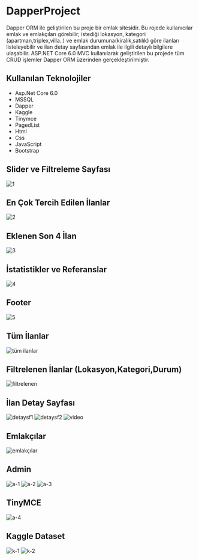 # DapperProject

Dapper ORM ile geliştirilen bu proje bir emlak sitesidir. Bu rojede kullanıcılar emlak ve emlakçıları görebilir; istediği lokasyon, kategori (apartman,triplex,villa..) ve emlak durumuna(kiralık,satılık) göre ilanları listeleyebilir ve ilan detay sayfasından emlak ile ilgili detaylı bilgilere ulaşabilir. ASP.NET Core 6.0 MVC kullanılarak geliştirilen bu projede tüm CRUD işlemler Dapper ORM üzerinden gerçekleştirilmiştir.
 
## Kullanılan Teknolojiler
- Asp.Net Core 6.0
- MSSQL
- Dapper
- Kaggle
- Tinymce
- PagedList
- Html
- Css
- JavaScript
- Bootstrap

## Slider ve Filtreleme Sayfası
![1](https://github.com/fthatmc/DapperProject/assets/136472585/862a82f2-800b-471f-9614-813e3d28c9f6)
## En Çok Tercih Edilen İlanlar
![2](https://github.com/fthatmc/DapperProject/assets/136472585/a1430545-d957-4889-86ea-6ba9801606db)
## Eklenen Son 4 İlan
![3](https://github.com/fthatmc/DapperProject/assets/136472585/3baae2a9-0ec1-4238-ae83-4842fdfc3a26)
## İstatistikler ve Referanslar
![4](https://github.com/fthatmc/DapperProject/assets/136472585/e43c4a65-ccad-4b74-be27-49fe7d80fcda)
## Footer
![5](https://github.com/fthatmc/DapperProject/assets/136472585/d49a9ebd-f747-4adc-a121-7aabf9e8b7c9)
## Tüm İlanlar
![tüm ilanlar](https://github.com/fthatmc/DapperProject/assets/136472585/0fd09f1f-1afc-4579-84f0-c72f65d217b6)
## Filtrelenen İlanlar (Lokasyon,Kategori,Durum)
![filtrelenen](https://github.com/fthatmc/DapperProject/assets/136472585/35227dcf-9572-4e97-b40f-6d94c0a57895)
## İlan Detay Sayfası
![detaysf1](https://github.com/fthatmc/DapperProject/assets/136472585/d0800fde-af88-4bbf-9b3e-26464b1f7b6b)
![detaysf2](https://github.com/fthatmc/DapperProject/assets/136472585/37b979ec-f2cf-4b6a-aaab-ba16fcb6a178)
![video](https://github.com/fthatmc/DapperProject/assets/136472585/be0cf3c2-d804-44a7-9d2e-60bf6504b952)
## Emlakçılar
![emlakçılar](https://github.com/fthatmc/DapperProject/assets/136472585/5d8293a1-4b26-4e36-ab29-bee8873da3fe)

## Admin
![a-1](https://github.com/user-attachments/assets/ec9622cd-5d5f-42d0-b8f1-f8f0c4298c39)
![a-2](https://github.com/user-attachments/assets/a11a08c9-aa32-49c2-8625-da25947a3126)
![a-3](https://github.com/user-attachments/assets/3b74cb7a-4aa9-4eac-b617-305cbbe7e145)

## TinyMCE
![a-4](https://github.com/user-attachments/assets/c8e6df62-bdea-4b15-9802-e59c6c6c2ed6)

## Kaggle Dataset

![k-1](https://github.com/user-attachments/assets/e8b8ea0e-4294-4f66-aee8-827322f3f0ad)
![k-2](https://github.com/user-attachments/assets/68c00d1b-43d5-4c7f-afd2-0fe32e3d22b1)

